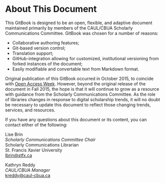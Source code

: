 # About This Document

This GitBook is designed to be an open, flexible, and adaptive document maintained primarily by members of the CAUL/CBUA Scholarly Communications Committee. GitBook was chosen for a number of reasons:

* Collaborative authoring features;
* Git-based version control;
* Translation support;
* GitHub-integration allowing for customized, institutional versioning from forked instances of the document;
* Easily modifiable and convertable text from Markdown format.

Original publication of this GitBook occurred in October 2015, to coincide with [Open Access Week](http://www.openaccessweek.org/). However, beyond the original release of the document in Fall 2015, the hope is that it will continue to grow as a resource with guidance from the Scholarly Communications Committee. As the role of libraries changes in response to digital scholarship trends, it will no doubt be necessary to update this document to reflect those changing trends, services, and resources.

If you have any questions about this document or its content, you can contact either of the following:

Lise Brin    
*Scholarly Communications Committee Chair*  
Scholarly Communications Librarian   
St. Francis Xavier University  
lbrin@stfx.ca

Kathryn Reddy  
*CAUL/CBUA Manager*  
kreddy@caul-cbua.ca
